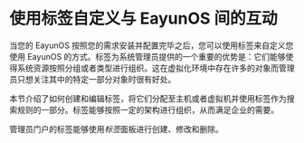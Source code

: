 # 使用标签自定义与 EayunOS 间的互动

当您的 EayunOS
按照您的需求安装并配置完毕之后，您可以使用标签来自定义您使用 EayunOS
的方式。标签为系统管理员提供的一个重要的优势是：它们能够使得系统资源按照分组或者类型进行组织。这在虚拟化环境中存在许多的对象而管理员只想关注其中的特定一部分对象时很有好处。

本节介绍了如何创建和编辑标签，将它们分配至主机或者虚拟机并使用标签作为搜索规则的一部分。标签能够按照一定的架构进行组织，从而满足企业的需要。

管理员门户的标签能够使用*标签*面板进行创建、修改和删除。

